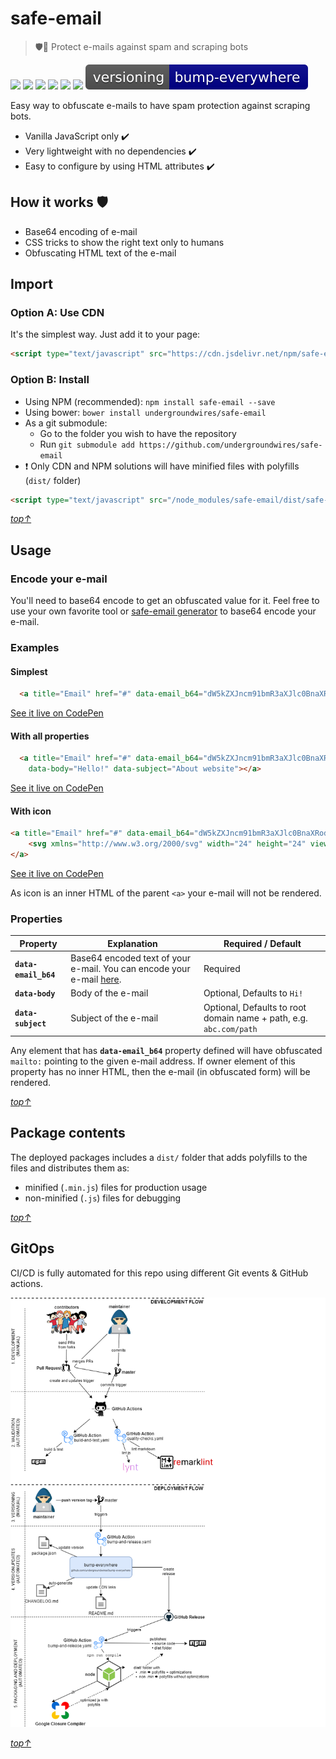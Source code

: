 # safe-email

> 🛡️📧 Protect e-mails against spam and scraping bots

[![](https://img.shields.io/badge/contributions-welcome-brightgreen.svg?style=flat)](https://github.com/undergroundwires/safe-email/issues)
[![](https://github.com/undergroundwires/safe-email/workflows/Publish/badge.svg)](./.github/workflows/publish.yaml)
[![](https://github.com/undergroundwires/safe-email/workflows/Build%20&%20test/badge.svg)](./.github/workflows/build-and-test.yaml)
[![](https://github.com/undergroundwires/safe-email/workflows/Bump%20&%20release/badge.svg)](./.github/workflows/bump-and-release.yaml)
[![](https://github.com/undergroundwires/safe-email/workflows/Quality%20checks/badge.svg)](./.github/workflows/quality-checks.yaml)
[![](https://img.shields.io/npm/v/safe-email)](https://www.npmjs.com/package/safe-email)
[![Auto-versioned by bump-everywhere](https://github.com/undergroundwires/bump-everywhere/blob/master/badge.svg?raw=true)](https://github.com/undergroundwires/bump-everywhere)
<!-- [![](https://img.shields.io/npm/dm/safe-email)](https://www.npmjs.com/package/safe-email)
[![](https://data.jsdelivr.com/v1/package/npm/safe-email/badge?style=rounded)](https://www.jsdelivr.com/package/npm/safe-email) -->

Easy way to obfuscate e-mails to have spam protection against scraping bots.

- Vanilla JavaScript only ✔️
- Very lightweight with no dependencies ✔️
- Easy to configure by using HTML attributes ✔️

## How it works 🛡️

- Base64 encoding of e-mail
- CSS tricks to show the right text only to humans
- Obfuscating HTML text of the e-mail

## Import

### Option A: Use CDN

It's the simplest way. Just add it to your page:

```html
<script type="text/javascript" src="https://cdn.jsdelivr.net/npm/safe-email@1.1.1/dist/safe-email.min.js"></script>
```

### Option B: Install

- Using NPM (recommended): `npm install safe-email --save`
- Using bower: `bower install undergroundwires/safe-email`
- As a git submodule:
  - Go to the folder you wish to have the repository
  - Run `git submodule add https://github.com/undergroundwires/safe-email`
- ❗ Only CDN and NPM solutions will have minified files with polyfills (`dist/` folder)

```html
<script type="text/javascript" src="/node_modules/safe-email/dist/safe-email.min.js"></script>
```

*[top↑](#safe-email)*

## Usage

### Encode your e-mail

You'll need to base64 encode to get an obfuscated value for it. Feel free to use your own favorite tool or [safe-email generator](https://safe-email.netlify.app/) to base64 encode your e-mail.

### Examples

#### Simplest

```html
  <a title="Email" href="#" data-email_b64="dW5kZXJncm91bmR3aXJlc0BnaXRodWIuY29t"></a>
```

[See it live on CodePen](https://codepen.io/undergroundwires/pen/XWbLMOL)

#### With all properties

```html
  <a title="Email" href="#" data-email_b64="dW5kZXJncm91bmR3aXJlc0BnaXRodWIuY29t"
    data-body="Hello!" data-subject="About website"></a>
```

[See it live on CodePen](https://codepen.io/undergroundwires/pen/MWwMpRL)

#### With icon

```html
<a title="Email" href="#" data-email_b64="dW5kZXJncm91bmR3aXJlc0BnaXRodWIuY29t">
    <svg xmlns="http://www.w3.org/2000/svg" width="24" height="24" viewBox="0 0 24 24" fill="none" stroke="currentColor" stroke-width="2" stroke-linecap="round" stroke-linejoin="round"><path d="M4 4h16c1.1.1 2 .9 2 2v12c0 1.1-.9 2-2 2H4c-1.1.1-2-.9-2-2V6c0-1.1.9-2 2-2z"></path><polyline points="22,6 12,13 2,6"></polyline></svg>
</a>
```

[See it live on CodePen](https://codepen.io/undergroundwires/pen/GRJbWaE)

As icon is an inner HTML of the parent `<a>` your e-mail will not be rendered.

### Properties

| Property | Explanation | Required / Default |
| -------- | ----------- | -------- |
| **`data-email_b64`** | Base64 encoded text of your e-mail. You can encode your e-mail [here](https://safe-email.netlify.app/). | Required |
|  **`data-body`** | Body of the e-mail | Optional, Defaults to `Hi!` |
|  **`data-subject`** | Subject of the e-mail | Optional,  Defaults to root domain name + path, e.g. `abc.com/path` |

Any element that has **`data-email_b64`** property defined will have obfuscated `mailto:` pointing to the given e-mail address. If owner element of this property has no inner HTML, then the e-mail (in obfuscated form) will be rendered.

*[top↑](#safe-email)*

## Package contents

The deployed packages includes a `dist/` folder that adds polyfills to the files and distributes them as:

- minified (`.min.js`) files for production usage
- non-minified (`.js`) files for debugging

*[top↑](#safe-email)*

## GitOps

CI/CD is fully automated for this repo using different Git events & GitHub actions.

![safe-email continuous integration and deployment flow](./img/gitops.png)

*[top↑](#safe-email)*
